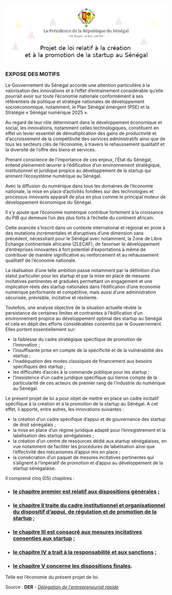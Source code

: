 ![startup](/images/startup.png)
### EXPOSE DES MOTIFS

Le Gouvernement du Sénégal accorde une attention particulière à la valorisation des innovations et à l’effet d’entrainement considérable qu’elle pourrait avoir sur toute l’économie nationale conformément à ses référentiels de politique et stratégie nationales de développement socioéconomique, notamment, le Plan Sénégal émergent (PSE) et la Stratégie « Sénégal numérique 2025 ».
 
Au regard de leur rôle déterminant dans le développement économique et social, les innovations, notamment celles technologiques, constituent en effet un levier essentiel de démultiplication des gains de productivité et d’accroissement de la compétitivité des services administratifs ainsi que de tous les secteurs clés de l’économie, à travers le rehaussement qualitatif et la diversité de l’offre des biens et services.
 
Prenant conscience de l’importance de ces enjeux, l’État du Sénégal, entend pleinement œuvrer à l’édification d’un environnement stratégique, institutionnel et juridique propice au développement de la startup qui animent l’écosystème numérique au Sénégal.

Avec la diffusion du numérique dans tous les domaines de l’économie nationale, la mise en place d’activités fondées sur des technologies et processus innovants apparait de plus en plus comme le principal moteur de développement économique du Sénégal. 

Il s’y ajoute que l’économie numérique contribue fortement à la croissance du PIB qui demeure l’un des plus forts à l’échelle du continent africain. 

Cette avancée s’inscrit dans un contexte international et régional en proie à des mutations incrémentales et disruptives d’une dimension sans précédent, nécessitant pour le Sénégal avec notamment, la Zone de Libre Echange continentale africaine (ZLECAF), de favoriser le développement d’entreprises innovantes à fort potentiel d’exportations à même de contribuer de manière significative au renforcement et au rehaussement qualitatif de l’économie nationale. 

La réalisation d’une telle ambition passe notamment par la définition d’un statut particulier pour les startup et par la mise en place de mesures incitatives pertinentes et graduées permettant un engagement et une implication réels des startup nationales dans l’édification d’une économie numérique performante et compétitive, mais aussi d’une administration sécurisée, prévisible, incitative et résiliente.  

Toutefois, une analyse objective de la situation actuelle révèle la persistance de certaines limites et contraintes à l’édification d’un environnement propice au développement optimal des startup au Sénégal et cela en dépit des efforts considérables consentis par le Gouvernement. Elles portent essentiellement sur:

- la faiblesse du cadre stratégique spécifique de promotion de l’innovation ;
- l’insuffisante prise en compte de la spécificité et de la vulnérabilité des startup ;
- l’inadéquation des modes classiques de financement aux besoins spécifiques des startup ;
- les difficultés d’accès à la commande publique pour les startup ;
- l’inexistence d’un cadre juridique spécifique qui tienne compte de la particularité de ces acteurs de premier rang de l’industrie du numérique au Sénégal.

Le présent projet de loi a pour objet de mettre en place un cadre incitatif spécifique à la création et à la promotion de la startup au Sénégal. A cet effet, il apporte, entre autres, les innovations suivantes :

- la création d’un cadre spécifique d’appui et de gouvernance des startup de droit sénégalais ;
- la mise en place d’un régime juridique adapté pour l’enregistrement et la labélisation des startup sénégalaises ;
- la création d’un centre de ressources dédié aux startup sénégalaises, en vue notamment de faciliter les procédures de labélisation ainsi que l’effectivité des mécanismes d’appui mis en place ;
- la consécration d’un paquet de mesures incitatives pertinentes qui s’alignent à l’impératif de promotion et d’appui au développement de la startup sénégalaise.

Il comprend cinq (05) chapitres :

- ### [le chapitre premier est relatif aux dispositions générales](I-dispositions-generales) ;
- ### [le chapitre II traite du cadre institutionnel et organisationnel du dispositif d’appui, de régulation et de promotion de la startup](II-institutionnel-organisationnel) ;
- ### [le chapitre III est consacré aux mesures incitatives consenties aux startup](III-mesures-incitatives) ;
- ### [le chapitre IV a trait à la responsabilité et aux sanctions](IV-responsabilite-sanctions) ;
- ### [le chapitre  V concerne les dispositions finales](V-dispositions-finales).
    
Telle est l’économie du présent projet de loi.

Source : **DER** - *[Délégation de l'entrepreneuriat rapide](https://der.sn/)*
